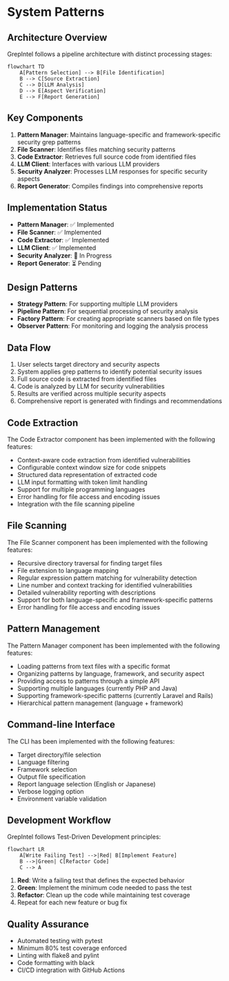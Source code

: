 # System Patterns

## Architecture Overview
GrepIntel follows a pipeline architecture with distinct processing stages:

```mermaid
flowchart TD
    A[Pattern Selection] --> B[File Identification]
    B --> C[Source Extraction]
    C --> D[LLM Analysis]
    D --> E[Aspect Verification]
    E --> F[Report Generation]
```

## Key Components
1. **Pattern Manager**: Maintains language-specific and framework-specific security grep patterns
2. **File Scanner**: Identifies files matching security patterns
3. **Code Extractor**: Retrieves full source code from identified files
4. **LLM Client**: Interfaces with various LLM providers
5. **Security Analyzer**: Processes LLM responses for specific security aspects
6. **Report Generator**: Compiles findings into comprehensive reports

## Implementation Status
- **Pattern Manager**: ✅ Implemented
- **File Scanner**: ✅ Implemented
- **Code Extractor**: ✅ Implemented
- **LLM Client**: ✅ Implemented
- **Security Analyzer**: 🔄 In Progress
- **Report Generator**: ⏳ Pending

## Design Patterns
- **Strategy Pattern**: For supporting multiple LLM providers
- **Pipeline Pattern**: For sequential processing of security analysis
- **Factory Pattern**: For creating appropriate scanners based on file types
- **Observer Pattern**: For monitoring and logging the analysis process

## Data Flow
1. User selects target directory and security aspects
2. System applies grep patterns to identify potential security issues
3. Full source code is extracted from identified files
4. Code is analyzed by LLM for security vulnerabilities
5. Results are verified across multiple security aspects
6. Comprehensive report is generated with findings and recommendations

## Code Extraction
The Code Extractor component has been implemented with the following features:
- Context-aware code extraction from identified vulnerabilities
- Configurable context window size for code snippets
- Structured data representation of extracted code
- LLM input formatting with token limit handling
- Support for multiple programming languages
- Error handling for file access and encoding issues
- Integration with the file scanning pipeline

## File Scanning
The File Scanner component has been implemented with the following features:
- Recursive directory traversal for finding target files
- File extension to language mapping
- Regular expression pattern matching for vulnerability detection
- Line number and context tracking for identified vulnerabilities
- Detailed vulnerability reporting with descriptions
- Support for both language-specific and framework-specific patterns
- Error handling for file access and encoding issues

## Pattern Management
The Pattern Manager component has been implemented with the following features:
- Loading patterns from text files with a specific format
- Organizing patterns by language, framework, and security aspect
- Providing access to patterns through a simple API
- Supporting multiple languages (currently PHP and Java)
- Supporting framework-specific patterns (currently Laravel and Rails)
- Hierarchical pattern management (language + framework)

## Command-line Interface
The CLI has been implemented with the following features:
- Target directory/file selection
- Language filtering
- Framework selection
- Output file specification
- Report language selection (English or Japanese)
- Verbose logging option
- Environment variable validation

## Development Workflow
GrepIntel follows Test-Driven Development principles:

```mermaid
flowchart LR
    A[Write Failing Test] -->|Red| B[Implement Feature]
    B -->|Green| C[Refactor Code]
    C --> A
```

1. **Red**: Write a failing test that defines the expected behavior
2. **Green**: Implement the minimum code needed to pass the test
3. **Refactor**: Clean up the code while maintaining test coverage
4. Repeat for each new feature or bug fix

## Quality Assurance
- Automated testing with pytest
- Minimum 80% test coverage enforced
- Linting with flake8 and pylint
- Code formatting with black
- CI/CD integration with GitHub Actions

